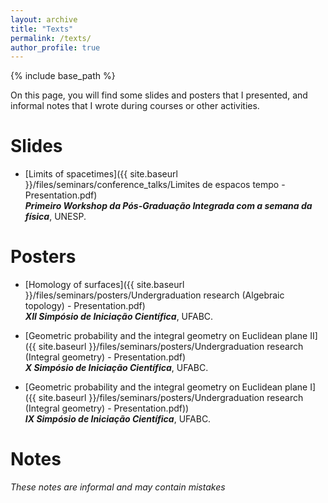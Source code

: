 ```yaml
---
layout: archive
title: "Texts"
permalink: /texts/
author_profile: true
---
```


{% include base_path %}

On this page, you will find some slides and posters that I presented, and informal notes that I wrote during courses or other activities.

#  Slides

- [Limits of spacetimes]({{ site.baseurl }}/files/seminars/conference_talks/Limites de espacos tempo - Presentation.pdf)<br>
**_Primeiro Workshop da Pós-Graduação Integrada com a semana da física_**, UNESP.

# Posters

- [Homology of surfaces]({{ site.baseurl }}/files/seminars/posters/Undergraduation research (Algebraic topology) - Presentation.pdf)<br>
**_XII Simpósio de Iniciação Científica_**, UFABC.

- [Geometric probability and the integral geometry on Euclidean plane II]({{ site.baseurl }}/files/seminars/posters/Undergraduation research (Integral geometry) - Presentation.pdf)<br>
**_X Simpósio de Iniciação Científica_**, UFABC.

- [Geometric probability and the integral geometry on Euclidean plane I]({{ site.baseurl }}/files/seminars/posters/Undergraduation research (Integral geometry) - Presentation.pdf))<br>
**_IX Simpósio de Iniciação Científica_**, UFABC.<br>

# Notes

_These notes are informal and may contain mistakes_
